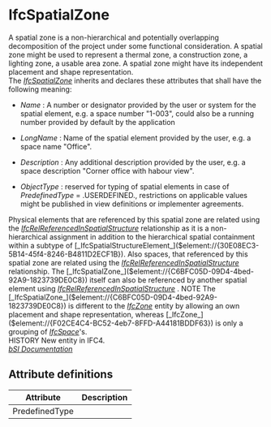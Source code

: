 IfcSpatialZone
==============
A spatial zone is a non-hierarchical and potentially overlapping decomposition
of the project under some functional consideration. A spatial zone might be
used to represent a thermal zone, a construction zone, a lighting zone, a
usable area zone. A spatial zone might have its independent placement and
shape representation.  
The [_IfcSpatialZone_]($element://{C6BFC05D-09D4-4bed-92A9-1823739DE0C8})
inherits and declares these attributes that shall have the following meaning:  

  

  * _Name_ : A number or designator provided by the user or system for the spatial element, e.g. a space number "1-003", could also be a running number provided by default by the application
  

  * _LongName_ : Name of the spatial element provided by the user, e.g. a space name "Office".
  

  * _Description_ : Any additional description provided by the user, e.g. a space description "Corner office with habour view".
  

  * _ObjectType_ : reserved for typing of spatial elements in case of _PredefinedType_ = .USERDEFINED., restrictions on applicable values might be published in view definitions or implementer agreements.
  

  
Physical elements that are referenced by this spatial zone are related using
the
[_IfcRelReferencedInSpatialStructure_]($element://{415054A4-1479-4c32-9A58-BC1E36A488CC})
relationship as it is a non-hierarchical assignment in addition to the
hierarchical spatial containment within a subtype of
[_IfcSpatialStructureElement_]($element://{30E08EC3-5B14-45f4-8246-B4811D2ECF1B}).
Also spaces, that referenced by this spatial zone are related using the
[_IfcRelReferencedInSpatialStructure_]($element://{415054A4-1479-4c32-9A58-BC1E36A488CC})
relationship. The
[_IfcSpatialZone_]($element://{C6BFC05D-09D4-4bed-92A9-1823739DE0C8}) itself
can also be referenced by another spatial element using
[_IfcRelReferencedInSpatialStructure_]($element://{415054A4-1479-4c32-9A58-BC1E36A488CC})
.  
NOTE The [_IfcSpatialZone_]($element://{C6BFC05D-09D4-4bed-92A9-1823739DE0C8})
is different to the
[_IfcZone_]($element://{F02CE4C4-BC52-4eb7-8FFD-A44181BDDF63}) entity by
allowing an own placement and shape representation, whereas
[_IfcZone_]($element://{F02CE4C4-BC52-4eb7-8FFD-A44181BDDF63}) is only a
grouping of [_IfcSpace_]($element://{51F70274-0484-4e6b-899A-1D0445F25124})'s.  
HISTORY New entity in IFC4.  
[ _bSI
Documentation_](https://standards.buildingsmart.org/IFC/DEV/IFC4_2/FINAL/HTML/schema/ifcproductextension/lexical/ifcspatialzone.htm)


Attribute definitions
---------------------
| Attribute      | Description   |
|----------------|---------------|
| PredefinedType |               |


